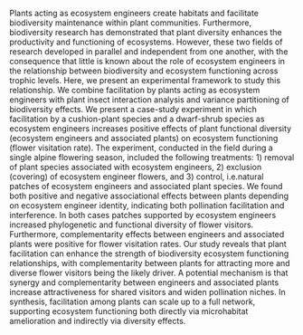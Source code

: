 Plants acting as ecosystem engineers create habitats and facilitate biodiversity maintenance within plant communities. Furthermore, biodiversity research has demonstrated that plant diversity enhances the productivity and functioning of ecosystems. However, these two fields of research developed in parallel and independent from one another, with the consequence that little is known about the role of ecosystem engineers in the relationship between biodiversity and ecosystem functioning across trophic levels. Here, we present an experimental framework to study this relationship. We combine facilitation by plants acting as ecosystem engineers with plant insect interaction analysis and variance partitioning of biodiversity effects. We present a case-study experiment in which facilitation by a cushion-plant species and a dwarf-shrub species as ecosystem engineers increases positive effects of plant functional diversity (ecosystem engineers and associated plants) on ecosystem functioning (flower visitation rate). The experiment, conducted in the field during a single alpine flowering season, included the following treatments: 1) removal of plant species associated with ecosystem engineers, 2) exclusion (covering) of ecosystem engineer flowers, and 3) control, i.e.natural patches of ecosystem engineers and associated plant species. We found both positive and negative associational effects between plants depending on ecosystem engineer identity, indicating both pollination facilitation and interference. In both cases patches supported by ecosystem engineers increased phylogenetic and functional diversity of flower visitors. Furthermore, complementarity effects between engineers and associated plants were positive for flower visitation rates. Our study reveals that plant facilitation can enhance the strength of biodiversity ecosystem functioning relationships, with complementarity between plants for attracting more and diverse flower visitors being the likely driver. A potential mechanism is that synergy and complementarity between engineers and associated plants increase attractiveness for shared visitors and widen pollination niches. In synthesis, facilitation among plants can scale up to a full network, supporting ecosystem functioning both directly via microhabitat amelioration and indirectly via diversity effects.